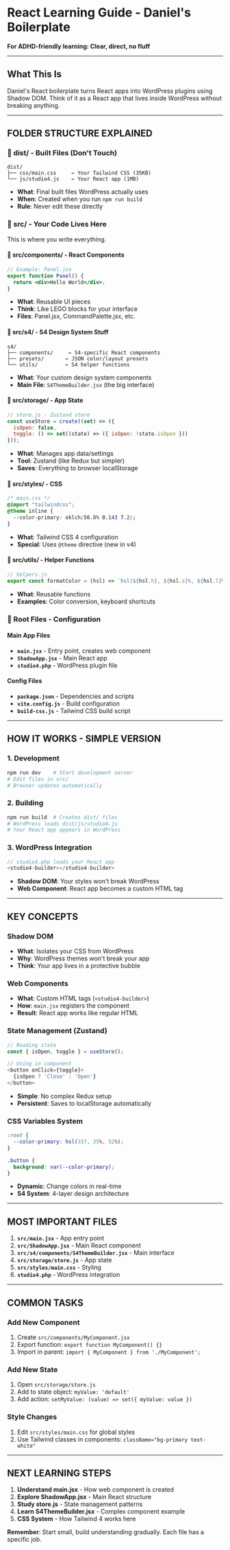 # React Learning Guide - Daniel's Boilerplate

**For ADHD-friendly learning: Clear, direct, no fluff**

---

## **What This Is**
Daniel's React boilerplate turns React apps into WordPress plugins using Shadow DOM. Think of it as a React app that lives inside WordPress without breaking anything.

---

## **FOLDER STRUCTURE EXPLAINED**

### **📁 dist/** - Built Files (Don't Touch)
```
dist/
├── css/main.css     ← Your Tailwind CSS (35KB)
└── js/studio4.js    ← Your React app (1MB)
```
- **What**: Final built files WordPress actually uses
- **When**: Created when you run `npm run build`
- **Rule**: Never edit these directly

### **📁 src/** - Your Code Lives Here
This is where you write everything.

#### **📁 src/components/** - React Components
```jsx
// Example: Panel.jsx
export function Panel() {
  return <div>Hello World</div>;
}
```
- **What**: Reusable UI pieces
- **Think**: Like LEGO blocks for your interface
- **Files**: Panel.jsx, CommandPalette.jsx, etc.

#### **📁 src/s4/** - S4 Design System Stuff
```
s4/
├── components/     ← S4-specific React components
├── presets/       ← JSON color/layout presets
└── utils/         ← S4 helper functions
```
- **What**: Your custom design system components
- **Main File**: `S4ThemeBuilder.jsx` (the big interface)

#### **📁 src/storage/** - App State
```javascript
// store.js - Zustand store
const useStore = create((set) => ({
  isOpen: false,
  toggle: () => set((state) => ({ isOpen: !state.isOpen }))
}));
```
- **What**: Manages app data/settings
- **Tool**: Zustand (like Redux but simpler)
- **Saves**: Everything to browser localStorage

#### **📁 src/styles/** - CSS
```css
/* main.css */
@import "tailwindcss";
@theme inline {
  --color-primary: oklch(56.8% 0.143 7.2);
}
```
- **What**: Tailwind CSS 4 configuration
- **Special**: Uses `@theme` directive (new in v4)

#### **📁 src/utils/** - Helper Functions
```javascript
// helpers.js
export const formatColor = (hsl) => `hsl(${hsl.h}, ${hsl.s}%, ${hsl.l}%)`;
```
- **What**: Reusable functions
- **Examples**: Color conversion, keyboard shortcuts

### **📁 Root Files** - Configuration

#### **Main App Files**
- **`main.jsx`** - Entry point, creates web component
- **`ShadowApp.jsx`** - Main React app
- **`studio4.php`** - WordPress plugin file

#### **Config Files**
- **`package.json`** - Dependencies and scripts
- **`vite.config.js`** - Build configuration
- **`build-css.js`** - Tailwind CSS build script

---

## **HOW IT WORKS - SIMPLE VERSION**

### **1. Development**
```bash
npm run dev    # Start development server
# Edit files in src/
# Browser updates automatically
```

### **2. Building**
```bash
npm run build  # Creates dist/ files
# WordPress loads dist/js/studio4.js
# Your React app appears in WordPress
```

### **3. WordPress Integration**
```php
// studio4.php loads your React app
<studio4-builder></studio4-builder>
```
- **Shadow DOM**: Your styles won't break WordPress
- **Web Component**: React app becomes a custom HTML tag

---

## **KEY CONCEPTS**

### **Shadow DOM**
- **What**: Isolates your CSS from WordPress
- **Why**: WordPress themes won't break your app
- **Think**: Your app lives in a protective bubble

### **Web Components**
- **What**: Custom HTML tags (`<studio4-builder>`)
- **How**: `main.jsx` registers the component
- **Result**: React app works like regular HTML

### **State Management (Zustand)**
```javascript
// Reading state
const { isOpen, toggle } = useStore();

// Using in component
<button onClick={toggle}>
  {isOpen ? 'Close' : 'Open'}
</button>
```
- **Simple**: No complex Redux setup
- **Persistent**: Saves to localStorage automatically

### **CSS Variables System**
```css
:root {
  --color-primary: hsl(337, 35%, 52%);
}

.button {
  background: var(--color-primary);
}
```
- **Dynamic**: Change colors in real-time
- **S4 System**: 4-layer design architecture

---

## **MOST IMPORTANT FILES**

1. **`src/main.jsx`** - App entry point
2. **`src/ShadowApp.jsx`** - Main React component
3. **`src/s4/components/S4ThemeBuilder.jsx`** - Main interface
4. **`src/storage/store.js`** - App state
5. **`src/styles/main.css`** - Styling
6. **`studio4.php`** - WordPress integration

---

## **COMMON TASKS**

### **Add New Component**
1. Create `src/components/MyComponent.jsx`
2. Export function: `export function MyComponent() {}`
3. Import in parent: `import { MyComponent } from './MyComponent';`

### **Add New State**
1. Open `src/storage/store.js`
2. Add to state object: `myValue: 'default'`
3. Add action: `setMyValue: (value) => set({ myValue: value })`

### **Style Changes**
1. Edit `src/styles/main.css` for global styles
2. Use Tailwind classes in components: `className="bg-primary text-white"`

---

## **NEXT LEARNING STEPS**

1. **Understand main.jsx** - How web component is created
2. **Explore ShadowApp.jsx** - Main React structure
3. **Study store.js** - State management patterns
4. **Learn S4ThemeBuilder.jsx** - Complex component example
5. **CSS System** - How Tailwind 4 works here

**Remember**: Start small, build understanding gradually. Each file has a specific job.